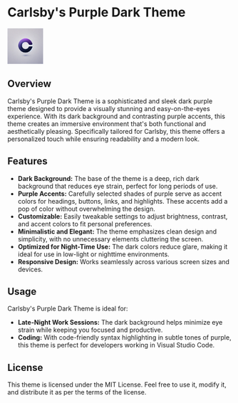 # Carlsby's Purple Dark Theme

<img src="images/carlsby.webp" alt="Logo" width="80" height="80">

## Overview

Carlsby's Purple Dark Theme is a sophisticated and sleek dark purple theme designed to provide a visually stunning and easy-on-the-eyes experience. With its dark background and contrasting purple accents, this theme creates an immersive environment that's both functional and aesthetically pleasing. Specifically tailored for Carlsby, this theme offers a personalized touch while ensuring readability and a modern look.

## Features

- **Dark Background:** The base of the theme is a deep, rich dark background that reduces eye strain, perfect for long periods of use.
- **Purple Accents:** Carefully selected shades of purple serve as accent colors for headings, buttons, links, and highlights. These accents add a pop of color without overwhelming the design.
- **Customizable:** Easily tweakable settings to adjust brightness, contrast, and accent colors to fit personal preferences.
- **Minimalistic and Elegant:** The theme emphasizes clean design and simplicity, with no unnecessary elements cluttering the screen.
- **Optimized for Night-Time Use:** The dark colors reduce glare, making it ideal for use in low-light or nighttime environments.
- **Responsive Design:** Works seamlessly across various screen sizes and devices.

## Usage

Carlsby's Purple Dark Theme is ideal for:

- **Late-Night Work Sessions:** The dark background helps minimize eye strain while keeping you focused and productive.
- **Coding:** With code-friendly syntax highlighting in subtle tones of purple, this theme is perfect for developers working in Visual Studio Code.

## License

This theme is licensed under the MIT License. Feel free to use it, modify it, and distribute it as per the terms of the license.
